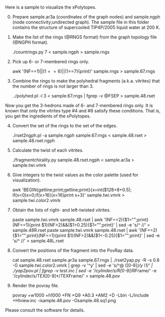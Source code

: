Here is a sample to visualize the xPolytopes.

0) Prepare sample.ar3a (coordinates of the graph nodes) and sample.ngph (node connectivity;undirected graph).  The sample file in this folder contains the structure of supercooled TIP4P/2005 liquid water at 200 K.

1) Make the list of the rings (@RNGS format) from the graph topology
file (@NGPH format).

    ./countrings.py 7 < sample.ngph > sample.rngs

2) Pick up 6- or 7-membered rings only.

    awk '(NF==1)||($1==6)||($1==7){print}' sample.rngs > sample.67.rngs

3) Combine the rings to make the polyhedral fragments
(a.k.a. vitrites)  that the number of rings is not larger than 3.

    ../polyhed.pl -l 3 < sample.67.rngs | fgrep -v @FSEP > sample.48.rset

Now you get the 3-hedrons made of 6- and 7-membered rings only.  It is
known that only the vitrites type #4 and #8 satisfy these conditions.
That is, you get the ingredients of the xPolytopes.

4) Convert the set of the rings to the set of the edges.

    ./rset2ngph.pl -a sample.ngph sample.67.rngs < sample.48.rset > sample.48.rset.ngph

5) Calculate the twist of each vitrites.

    ./fragmentchirality.py sample.48.rset.ngph < sample.ar3a > sample.twi.vmrk
	
6) Give integers to the twist values as the color palette (used for visualization).

    awk 'BEGIN{getline;print;getline;print}{x=int($1*2*8+8+0.5); if(x<0)x=0;if(x>16){x=16}print x+3}' sample.twi.vmrk > sample.twi.color2.vmrk

7) Obtain the lists of right- and left-twisted vitrites.

    paste sample.twi.vmrk sample.48.rset | awk '(NF==2){$1="";print}(NF==1){print $1}(NF>2)&&($1>0.25){$1="";print}' | sed -e 's/^ //' > sample.48R.rset
    paste sample.twi.vmrk sample.48.rset | awk '(NF==2){$1="";print}(NF==1){print $1}(NF>2)&&($1<-0.25){$1="";print}' | sed -e 's/^ //' > sample.48L.rset

8) Convert the positions of the fragment into the PovRay data.

    cat sample.48.rset sample.ar3a sample.67.rngs  | ./rset2yap.py -R -s 0.8 -G sample.twi.color2.vmrk |  grep -v '^y' | sed -e 's/^@ \([0-9]*\)/y \1/' | ./yap2pov.pl | fgrep -v test.inc |  sed -e '/cylinder/s/R[0-9]*/RFrame/' -e '/cylinder/s/TEX[0-9]*/TEXFrame/' > sample.48.pov

9) Render the povray file.

    povray +w1000 +h1000 +FN     +Q9  +A0.3 +AM2   +D -Lbin -L/include +HIview.inc -isample.48.pov -Osample.48.sq1.png

Please consult the software for details.
